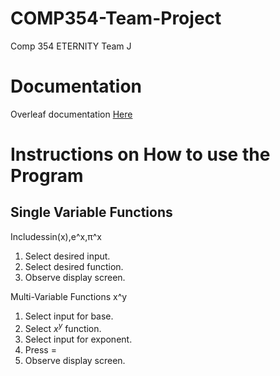 # COMP354-Team-Project
Comp 354 ETERNITY Team J
# Documentation
Overleaf documentation [Here]()
# Instructions on How to use the Program
## Single Variable Functions

Includessin(x),e^x,π^x
1.  Select desired input.
2.  Select desired function.
3.  Observe display screen.

Multi-Variable Functions
x^y

1. Select input for base.
2. Select $x^y$ function. 
3. Select input for exponent.
4. Press =
5. Observe display screen.


